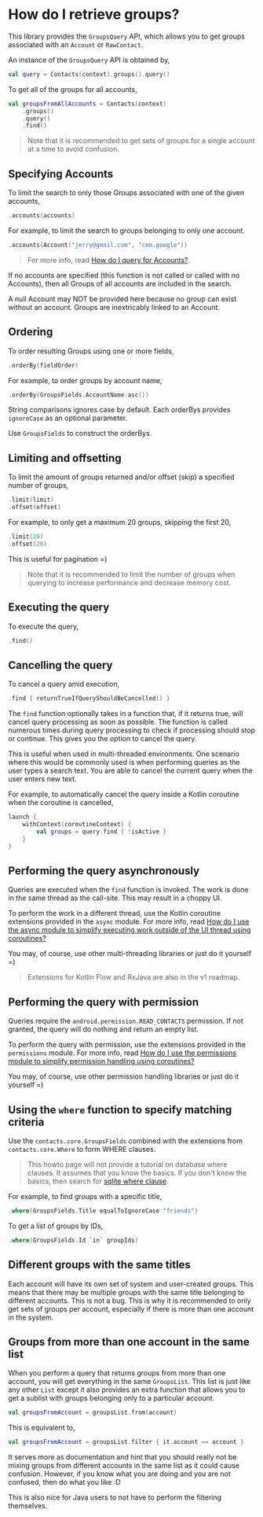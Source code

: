 # How do I retrieve groups?

This library provides the `GroupsQuery` API, which allows you to get groups associated with an 
`Account` or `RawContact`.

An instance of the `GroupsQuery` API is obtained by,

```kotlin
val query = Contacts(context).groups().query()
```

To get all of the groups for all accounts,

```kotlin
val groupsFromAllAccounts = Contacts(context)
    .groups()
    .query()
    .find()
```

> Note that it is recommended to get sets of groups for a single account at a time to avoid confusion.

## Specifying Accounts

To limit the search to only those Groups associated with one of the given accounts,

```kotlin
.accounts(accounts)
```

For example, to limit the search to groups belonging to only one account.

```kotlin
.accounts(Account("jerry@gmail.com", "com.google"))
```

> For more info, read [How do I query for Accounts?](/howto/howto-query-accounts.md).

If no accounts are specified (this function is not called or called with no Accounts), then all
Groups of all accounts are included in the search.

A null Account may NOT be provided here because no group can exist without an account. Groups are
inextricably linked to an Account.

## Ordering

To order resulting Groups using one or more fields,

```kotlin
.orderBy(fieldOrder)
```

For example, to order groups by account name,

```kotlin
.orderBy(GroupsFields.AccountName.asc())
```

String comparisons ignores case by default. Each orderBys provides `ignoreCase` as an optional
parameter.

Use `GroupsFields` to construct the orderBys.

## Limiting and offsetting

To limit the amount of groups returned and/or offset (skip) a specified number of groups,

```kotlin
.limit(limit)
.offset(offset)
```

For example, to only get a maximum 20 groups, skipping the first 20,

```kotlin
.limit(20)
.offset(20)
```

This is useful for pagination =)

> Note that it is recommended to limit the number of groups when querying to increase performance
> and decrease memory cost.

## Executing the query

To execute the query,

```kotlin
.find()
```

## Cancelling the query

To cancel a query amid execution,

```kotlin
.find { returnTrueIfQueryShouldBeCancelled() }
```

The `find` function optionally takes in a function that, if it returns true, will cancel query
processing as soon as possible. The function is called numerous times during query processing to
check if processing should stop or continue. This gives you the option to cancel the query.

This is useful when used in multi-threaded environments. One scenario where this would be commonly
used is when performing queries as the user types a search text. You are able to cancel the current
query when the user enters new text.

For example, to automatically cancel the query inside a Kotlin coroutine when the coroutine is cancelled,

```kotlin
launch {
    withContext(coroutineContext) {
        val groups = query.find { !isActive }
    }
}
```

## Performing the query asynchronously

Queries are executed when the `find` function is invoked. The work is done in the same thread as
the call-site. This may result in a choppy UI.

To perform the work in a different thread, use the Kotlin coroutine extensions provided in the `async` module.
For more info, read [How do I use the async module to simplify executing work outside of the UI thread using coroutines?](/howto/howto-use-api-with-async-execution.md)

You may, of course, use other multi-threading libraries or just do it yourself =)

> Extensions for Kotlin Flow and RxJava are also in the v1 roadmap.

## Performing the query with permission

Queries require the `android.permission.READ_CONTACTS` permission. If not granted, the query will 
do nothing and return an empty list.

To perform the query with permission, use the extensions provided in the `permissions` module.
For more info, read [How do I use the permissions module to simplify permission handling using coroutines?](/howto/howto-use-api-with-permissions-handling.md)

You may, of course, use other permission handling libraries or just do it yourself =)

## Using the `where` function to specify matching criteria

Use the `contacts.core.GroupsFields` combined with the extensions from `contacts.core.Where` to form
WHERE clauses. 

> This howto page will not provide a tutorial on database where clauses. It assumes that you know the basics. 
> If you don't know the basics, then search for [sqlite where clause](https://www.google.com/search?q=sqlite+where+clause). 

For example, to find groups with a specific title,

```kotlin
.where(GroupsFields.Title equalToIgnoreCase "friends")
```

To get a list of groups by IDs,

```kotlin
.where(GroupsFields.Id `in` groupIds)
```

## Different groups with the same titles
  
Each account will have its own set of system and user-created groups. This means that there may be
multiple groups with the same title belonging to different accounts. This is not a bug. This is why
it is recommended to only get sets of groups per account, especially if there is more than one
account in the system.

## Groups from more than one account in the same list

When you perform a query that returns groups from more than one account, you will get everything
in the same `GroupsList`. This list is just like any other `List` except it also provides an extra
function that allows you to get a sublist with groups belonging only to a particular account.

```kotlin
val groupsFromAccount = groupsList.from(account)
```

This is equivalent to,

```kotlin
val groupsFromAccount = groupsList.filter { it.account == account }
```

It serves more as documentation and hint that you should really not be mixing groups from different
accounts in the same list as it could cause confusion. However, if you know what you are doing and
you are not confused, then do what you like :D 

This is also nice for Java users to not have to perform the filtering themselves.